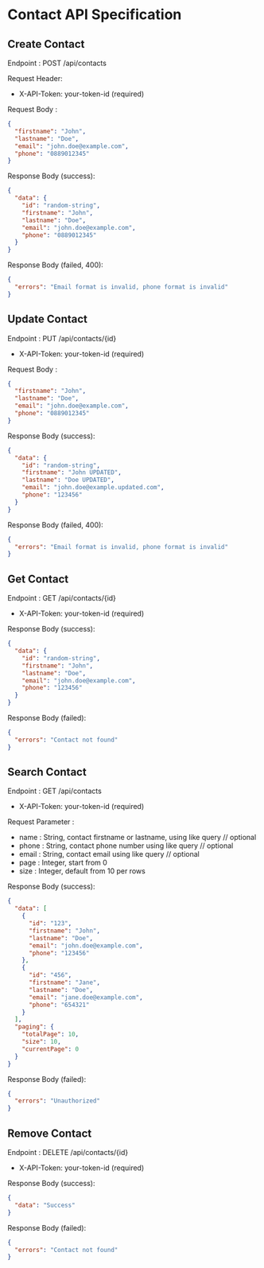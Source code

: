 # Contact API Specification

## Create Contact
Endpoint : POST /api/contacts 

Request Header:
- X-API-Token: your-token-id (required)

Request Body :

```json
{
  "firstname": "John",
  "lastname": "Doe",
  "email": "john.doe@example.com",
  "phone": "0889012345"
}
```

Response Body (success):

```json
{
  "data": {
    "id": "random-string",
    "firstname": "John",
    "lastname": "Doe",
    "email": "john.doe@example.com",
    "phone": "0889012345"
  }
}
```

Response Body (failed, 400):

```json
{
  "errors": "Email format is invalid, phone format is invalid"
}
```

## Update Contact
Endpoint : PUT /api/contacts/{id}

- X-API-Token: your-token-id (required)

Request Body :
```json
{
  "firstname": "John",
  "lastname": "Doe",
  "email": "john.doe@example.com",
  "phone": "0889012345"
}
```

Response Body (success):
```json
{
  "data": {
    "id": "random-string",
    "firstname": "John UPDATED",
    "lastname": "Doe UPDATED",
    "email": "john.doe@example.updated.com",
    "phone": "123456"
  }
}
```

Response Body (failed, 400):
```json
{
  "errors": "Email format is invalid, phone format is invalid"
}
```

## Get Contact
Endpoint : GET /api/contacts/{id}

- X-API-Token: your-token-id (required)

Response Body (success):
```json
{
  "data": {
    "id": "random-string",
    "firstname": "John",
    "lastname": "Doe",
    "email": "john.doe@example.com",
    "phone": "123456"
  }
}
```

Response Body (failed):
```json
{
  "errors": "Contact not found"
}
```

## Search Contact
Endpoint : GET /api/contacts

- X-API-Token: your-token-id (required)

Request Parameter :
- name : String, contact firstname or lastname, using like query // optional
- phone : String, contact phone number using like query // optional
- email : String, contact email using like query // optional
- page : Integer, start from 0
- size : Integer, default from 10 per rows

Response Body (success):

```json
{
  "data": [
    {
      "id": "123",
      "firstname": "John",
      "lastname": "Doe",
      "email": "john.doe@example.com",
      "phone": "123456"
    },
    {
      "id": "456",
      "firstname": "Jane",
      "lastname": "Doe",
      "email": "jane.doe@example.com",
      "phone": "654321"
    }
  ],
  "paging": {
    "totalPage": 10,
    "size": 10,
    "currentPage": 0
  }
}
```
Response Body (failed):

```json
{
  "errors": "Unauthorized"
}
```

## Remove Contact
Endpoint : DELETE /api/contacts/{id}
- X-API-Token: your-token-id (required)

Response Body (success):
```json
{
  "data": "Success"
}
```
Response Body (failed):
```json
{
  "errors": "Contact not found"
}
```
